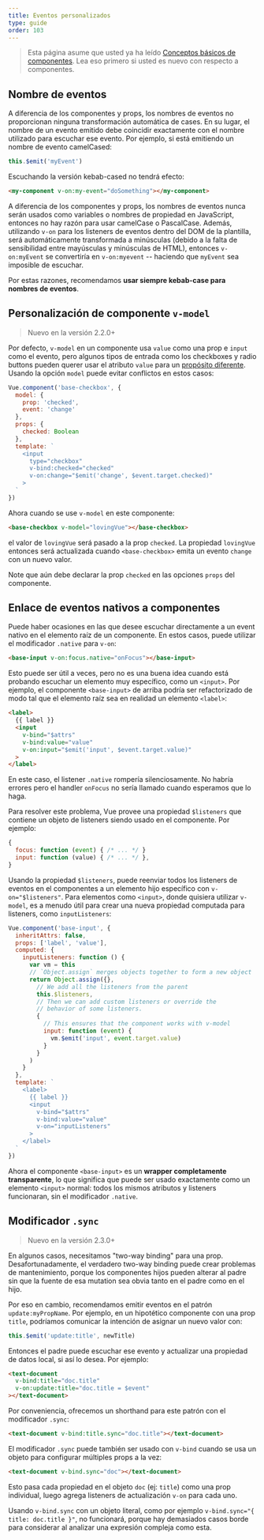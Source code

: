 ```yaml
---
title: Eventos personalizados
type: guide
order: 103
---
```


> Esta página asume que usted ya ha leído [Conceptos básicos de componentes](components.html). Lea eso primero si usted es nuevo con respecto a componentes.

## Nombre de eventos

A diferencia de los componentes y props, los nombres de eventos no proporcionan ninguna transformación automática de cases. En su lugar, el nombre de un evento emitido debe coincidir exactamente con el nombre utilizado para escuchar ese evento. Por ejemplo, si está emitiendo un nombre de evento camelCased:

```js
this.$emit('myEvent')
```

Escuchando la versión kebab-cased no tendrá efecto:

```html
<my-component v-on:my-event="doSomething"></my-component>
```

A diferencia de los componentes y props, los nombres de eventos nunca serán usados como variables o nombres de propiedad en JavaScript, entonces no hay razón para usar camelCase o PascalCase. Además, utilizando `v-on` para los listeners de eventos dentro del DOM de la plantilla, será automáticamente transformada a minúsculas (debido a la falta de sensibilidad entre mayúsculas y minúsculas de HTML), entonces `v-on:myEvent` se convertiría en `v-on:myevent` -- haciendo que `myEvent` sea imposible de escuchar.

Por estas razones, recomendamos **usar siempre kebab-case para nombres de eventos**.

## Personalización de componente `v-model`

> Nuevo en la versión 2.2.0+

Por defecto, `v-model` en un componente usa `value` como una prop e `input` como el evento, pero algunos tipos de entrada como los checkboxes y radio buttons pueden querer usar el atributo `value` para un [propósito diferente](https://developer.mozilla.org/en-US/docs/Web/HTML/Element/input/checkbox#Value). Usando la opción `model` puede evitar conflictos en estos casos:

```js
Vue.component('base-checkbox', {
  model: {
    prop: 'checked',
    event: 'change'
  },
  props: {
    checked: Boolean
  },
  template: `
    <input
      type="checkbox"
      v-bind:checked="checked"
      v-on:change="$emit('change', $event.target.checked)"
    >
  `
})
```

Ahora cuando se use `v-model` en este componente:

```html
<base-checkbox v-model="lovingVue"></base-checkbox>
```

el valor de `lovingVue` será pasado a la prop `checked`. La propiedad `lovingVue` entonces será actualizada cuando `<base-checkbox>` emita un evento `change` con un nuevo valor.

<p class="tip">Note que aún debe declarar la prop <code>checked</code> en las opciones <code>props</code> del componente.</p>

## Enlace de eventos nativos a componentes

Puede haber ocasiones en las que desee escuchar directamente a un event nativo en el elemento raíz de un componente. En estos casos, puede utilizar el modificador `.native` para `v-on`:

```html
<base-input v-on:focus.native="onFocus"></base-input>
```

Esto puede ser útil a veces, pero no es una buena idea cuando está probando escuchar un elemento muy específico, como un `<input>`. Por ejemplo, el componente `<base-input>` de arriba podría ser refactorizado de modo tal que el elemento raíz sea en realidad un elemento `<label>`:

```html
<label>
  {{ label }}
  <input
    v-bind="$attrs"
    v-bind:value="value"
    v-on:input="$emit('input', $event.target.value)"
  >
</label>
```

En este caso, el listener `.native` rompería silenciosamente. No habría errores pero el handler `onFocus` no sería llamado cuando esperamos que lo haga.

Para resolver este problema, Vue provee una propiedad `$listeners` que contiene un objeto de listeners siendo usado en el componente. Por ejemplo:

```js
{
  focus: function (event) { /* ... */ }
  input: function (value) { /* ... */ },
}
```

Usando la propiedad `$listeners`, puede reenviar todos los listeners de eventos en el componentes a un elemento hijo específico con `v-on="$listeners"`. Para elementos como `<input>`, donde quisiera utilizar `v-model`, es a menudo útil para crear una nueva propiedad computada para listeners, como `inputListeners`:

```js
Vue.component('base-input', {
  inheritAttrs: false,
  props: ['label', 'value'],
  computed: {
    inputListeners: function () {
      var vm = this
      // `Object.assign` merges objects together to form a new object
      return Object.assign({},
        // We add all the listeners from the parent
        this.$listeners,
        // Then we can add custom listeners or override the
        // behavior of some listeners.
        {
          // This ensures that the component works with v-model
          input: function (event) {
            vm.$emit('input', event.target.value)
          }
        }
      )
    }
  },
  template: `
    <label>
      {{ label }}
      <input
        v-bind="$attrs"
        v-bind:value="value"
        v-on="inputListeners"
      >
    </label>
  `
})
```

Ahora el componente `<base-input>` es un **wrapper completamente transparente**, lo que significa que puede ser usado exactamente como un elemento `<input>` normal: todos los mismos atributos y listeners funcionaran, sin el modificador `.native`.

## Modificador `.sync`

> Nuevo en la versión 2.3.0+

En algunos casos, necesitamos "two-way binding" para una prop. Desafortunadamente, el verdadero two-way binding puede crear problemas de mantenimiento, porque los componentes hijos pueden alterar al padre sin que la fuente de esa mutation sea obvia tanto en el padre como en el hijo.

Por eso en cambio, recomendamos emitir eventos en el patrón `update:myPropName`. Por ejemplo, en un hipotético componente con una prop `title`, podríamos comunicar la intención de asignar un nuevo valor con:

```js
this.$emit('update:title', newTitle)
```

Entonces el padre puede escuchar ese evento y actualizar una propiedad de datos local, si así lo desea. Por ejemplo:

```html
<text-document
  v-bind:title="doc.title"
  v-on:update:title="doc.title = $event"
></text-document>
```

Por conveniencia, ofrecemos un shorthand para este patrón con el modificador `.sync`:

```html
<text-document v-bind:title.sync="doc.title"></text-document>
```

El modificador `.sync` puede también ser usado con `v-bind` cuando se usa un objeto para configurar múltiples props a la vez:

```html
<text-document v-bind.sync="doc"></text-document>
```

Esto pasa cada propiedad en el objeto `doc` (ej: `title`) como una prop individual, luego agrega listeners de actualización `v-on` para cada uno.

<p class="tip">Usando <code>v-bind.sync</code> con un objeto literal, como por ejemplo <code>v-bind.sync="{ title: doc.title }"</code>, no funcionará, porque hay demasiados casos borde para considerar al analizar una expresión compleja como esta.</p>
